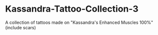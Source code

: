 # Kassandra-Tattoo-Collection-3
A collection of tattoos made on "Kassandra's Enhanced Muscles 100%" (include scars)

